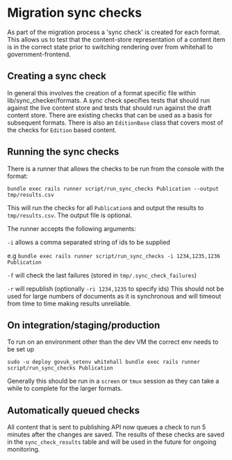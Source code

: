 # Migration sync checks

As part of the migration process a 'sync check' is created for each format.
This allows us to test that the content-store representation of a content item
is in the correct state prior to switching rendering over from whitehall to
government-frontend.

## Creating a sync check 

In general this involves the creation of a format specific file within
lib/sync_checker/formats. A sync check specifies tests that should run against
the live content store and tests that should run against the draft content
store. There are existing checks that can be used as a basis for subsequent
formats. There is also an `EditionBase` class that covers most of the checks
for `Edition` based content.

## Running the sync checks 

There is a runner that allows the checks to be run
from the console with the format:

`bundle exec rails runner script/run_sync_checks Publication --output tmp/results.csv`

This will run the checks for all `Publication`s and output the results to
`tmp/results.csv`. The output file is optional.

The runner accepts the following arguments:

`-i` allows a comma separated string of ids to be supplied

e.g `bundle exec rails runner script/run_sync_checks -i 1234,1235,1236 Publication `

`-f` will check the last failures (stored in `tmp/.sync_check_failures`)

`-r` will republish (optionally `-ri 1234,1235` to specify ids) This should
not be used for large numbers of documents as it is synchronous and will
timeout from time to time making results unreliable.

## On integration/staging/production

To run on an environment other than the dev VM the correct env needs to be
set up

`sudo -u deploy govuk_setenv whitehall bundle exec rails runner script/run_sync_checks Publication`

Generally this should be run in a `screen` or `tmux` session as they can take a
while to complete for the larger formats.

## Automatically queued checks

All content that is sent to publishing API now queues a check to run 5 minutes
after the changes are saved. The results of these checks are saved in the
`sync_check_results` table and will be used in the future for ongoing
monitoring.

